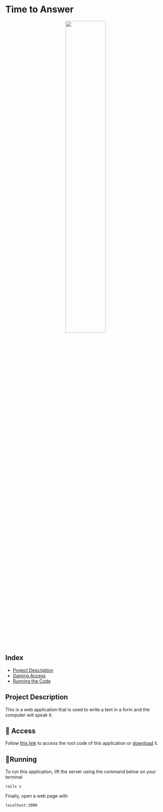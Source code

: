 # Time to Answer
<div align="center">
  <img width= "50%" src="https://github.com/user-attachments/assets/c510156f-2296-4a4d-8056-5035e8ea179e168e6c">
</div>

## Index
* [Project Description](#project-description)
* [Gaining Access](#-access)
* [Running the Code](#running)

## Project Description

This is a web application that is used to write a text in a form and the computer will speak it. 

## 📁 Access

Follow [this link](https://github.com/ClaraMaia2/TextToSpeech.git) to access the root code of this application or [download](https://codeload.github.com/ClaraMaia2/TextToSpeech/zip/refs/heads/master?token=AYPBYZSXEGQIGCJ2KHMHDZ3GYT4H4) it.

## 🏃Running

To run this application, lift the server using the command below on your terminal
```
rails s
```

Finally, open a web page with
```
localhost:3000
```
